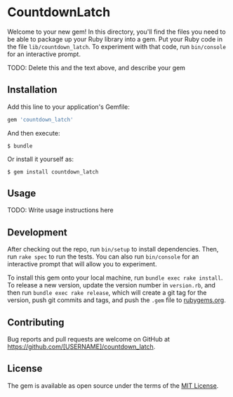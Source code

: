 # CountdownLatch

Welcome to your new gem! In this directory, you'll find the files you need to be able to package up your Ruby library into a gem. Put your Ruby code in the file `lib/countdown_latch`. To experiment with that code, run `bin/console` for an interactive prompt.

TODO: Delete this and the text above, and describe your gem

## Installation

Add this line to your application's Gemfile:

```ruby
gem 'countdown_latch'
```

And then execute:

    $ bundle

Or install it yourself as:

    $ gem install countdown_latch

## Usage

TODO: Write usage instructions here

## Development

After checking out the repo, run `bin/setup` to install dependencies. Then, run `rake spec` to run the tests. You can also run `bin/console` for an interactive prompt that will allow you to experiment.

To install this gem onto your local machine, run `bundle exec rake install`. To release a new version, update the version number in `version.rb`, and then run `bundle exec rake release`, which will create a git tag for the version, push git commits and tags, and push the `.gem` file to [rubygems.org](https://rubygems.org).

## Contributing

Bug reports and pull requests are welcome on GitHub at https://github.com/[USERNAME]/countdown_latch.


## License

The gem is available as open source under the terms of the [MIT License](http://opensource.org/licenses/MIT).


